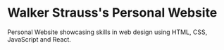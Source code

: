 # Walker Strauss's Personal Website 

Personal Website showcasing skills in web design using HTML, CSS, JavaScript and React. 
